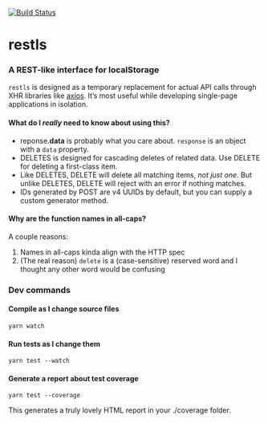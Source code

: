 [![Build Status](https://travis-ci.org/danrashid/restls.svg?branch=master)](https://travis-ci.org/danrashid/restls)

# restls

### A REST-like interface for localStorage

`restls` is designed as a temporary replacement for actual API calls through XHR libraries like [axios](https://github.com/axios/axios). It’s most useful while developing single-page applications in isolation.

#### What do I _really_ need to know about using this?

- reponse.**data** is probably what you care about. `response` is an object with a `data` property.
- DELETES is designed for cascading deletes of related data. Use DELETE for deleting a first-class item.
- Like DELETES, DELETE will delete all matching items, _not just one_. But unlike DELETES, DELETE will reject with an error if nothing matches.
- IDs generated by POST are v4 UUIDs by default, but you can supply a custom generator method.

#### Why are the function names in all-caps?

A couple reasons:

1.  Names in all-caps kinda align with the HTTP spec
2.  (The real reason) `delete` is a (case-sensitive) reserved word and I thought any other word would be confusing

### Dev commands

#### Compile as I change source files

`yarn watch`

#### Run tests as I change them

`yarn test --watch`

#### Generate a report about test coverage

`yarn test --coverage`

This generates a truly lovely HTML report in your ./coverage folder.
